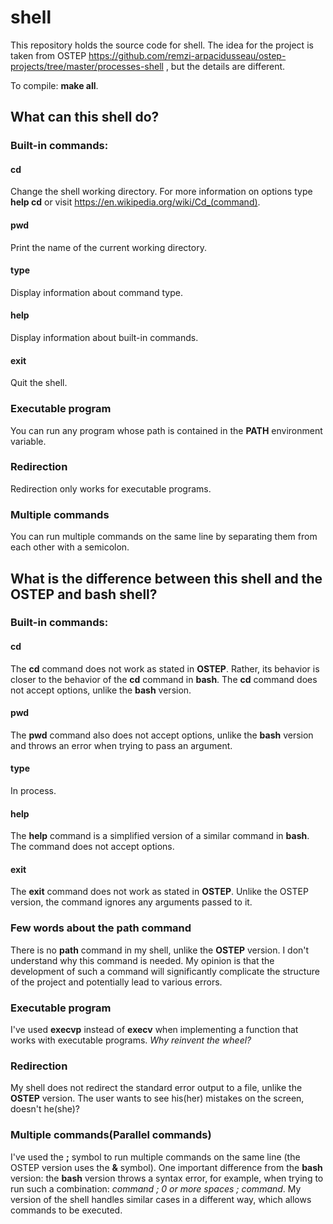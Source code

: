 # shell
This repository holds the source code for shell. The idea for the project is taken from OSTEP https://github.com/remzi-arpacidusseau/ostep-projects/tree/master/processes-shell , but the details are different.

To compile: **make all**.

## What can this shell do?
### Built-in commands:
#### cd
Change the shell working directory. For more information on options type **help cd** or visit https://en.wikipedia.org/wiki/Cd_(command).
#### pwd
Print the name of the current working directory.
#### type 
Display information about command type.
#### help
Display information about built-in commands.
#### exit
Quit the shell.
### Executable program
You can run any program whose path is contained in the **PATH** environment variable.
### Redirection
Redirection only works for executable programs.
### Multiple commands
You can run multiple commands on the same line by separating them from each other with a semicolon.
## What is the difference between this shell and the OSTEP and bash shell?
### Built-in commands:
#### cd
The **cd** command does not work as stated in **OSTEP**. Rather, its behavior is closer to the behavior of the **cd** command in **bash**. The **cd** command does not accept options, unlike the **bash** version.
#### pwd
The **pwd** command also does not accept options, unlike the **bash** version and throws an error when trying to pass an argument.
#### type
In process.
#### help
The **help** command is a simplified version of a similar command in **bash**. The command does not accept options.
#### exit
The **exit** command does not work as stated in **OSTEP**. Unlike the OSTEP version, the command ignores any arguments passed to it.
### Few words about the path command
There is no **path** command in my shell, unlike the **OSTEP** version. I don't understand why this command is needed. My opinion is that the development of such a command will significantly complicate the structure of the project and potentially lead to various errors.
### Executable program
I've used **execvp** instead of **execv** when implementing a function that works with executable programs. *Why reinvent the wheel?*
### Redirection
My shell does not redirect the standard error output to a file, unlike the **OSTEP** version. The user wants to see his(her) mistakes on the screen, doesn't he(she)?
### Multiple commands(Parallel commands)
I've used the **;** symbol to run multiple commands on the same line (the OSTEP version uses the **&** symbol). One important difference from the **bash** version: the **bash** version throws a syntax error, for example, when trying to run such a combination: *command ; 0 or more spaces ; command*. My version of the shell handles similar cases in a different way, which allows commands to be executed.


